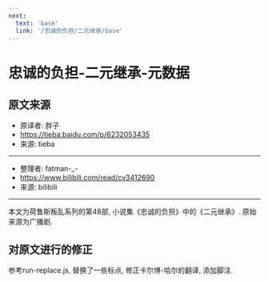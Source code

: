 ```yaml
---
next:
  text: 'base'
  link: '/忠诚的负担/二元继承/base'
---
```


# 忠诚的负担-二元继承-元数据

## 原文来源

+ 原译者: 胖子
+ <https://tieba.baidu.com/p/6232053435>
+ 来源: tieba

--------

+ 整理者: fatman-_-
+ <https://www.bilibili.com/read/cv3412690>
+ 来源: bilibili

--------

本文为荷鲁斯叛乱系列的第48部, 小说集《忠诚的负担》中的《二元继承》. 原始来源为广播剧.

## 对原文进行的修正

参考run-replace.js, 替换了一些标点, 修正卡尔博-哈尔的翻译, 添加脚注.
